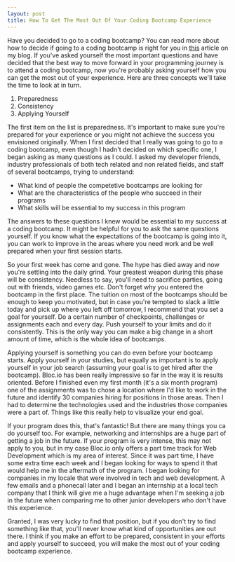 ```yaml
---
layout: post
title: How To Get The Most Out Of Your Coding Bootcamp Experience
---
```

Have you decided to go to a coding bootcamp? You can read more about how to decide if going to a coding bootcamp is right for you in [this](/2017/08/25/coding-bootcamps.html) article on my blog. If you've asked yourself the most important questions and have decided that the best way to move forward in your programming journey is to attend a coding bootcamp, now you're probably asking yourself how you can get the most out of your experience. Here are three concepts we'll take the time to look at in turn.

 1. Preparedness
 2. Consistency
 3. Applying Yourself
 
The first item on the list is preparedness. It's important to make sure you're prepared for your experience or you might not achieve the success you envisioned originally. When I first decided that I really was going to go to a coding bootcamp, even though I hadn't decided on which specific one, I began asking as many questions as I could. I asked my developer friends, industry professionals of both tech related and non related fields, and staff of several bootcamps, trying to understand:
 * What kind of people the competetive bootcamps are looking for
 * What are the characteristics of the people who succeed in their programs
 * What skills will be essential to my success in this program
 
The answers to these questions I knew would be essential to my success at a coding bootcamp. It might be helpful for you to ask the same questions yourself. If you know what the expectations of the bootcamp is going into it, you can work to improve in the areas where you need work and be well prepared when your first session starts. 

So your first week has come and gone. The hype has died away and now you're settling into the daily grind. Your greatest weapon during this phase will be consistency. Needless to say, you'll need to sacrifice parties, going out with friends, video games etc. Don't forget why you entered the bootcamp in the first place. The tuition on most of the bootcamps should be enough to keep you motivated, but in case you're tempted to slack a little today and pick up where you left off tomorrow, I recommend that you set a goal for yourself. Do a certain number of checkpoints, challenges or assignments each and every day. Push yourself to your limits and do it consistently. This is the only way you can make a big change in a short amount of time, which is the whole idea of bootcamps.

Applying yourself is something you can do even before your bootcamp starts. Apply yourself in your studies, but equally as important is to apply yourself in your job search (assuming your goal is to get hired after the bootcamp). Bloc.io has been really impressive so far in the way it is results oriented. Before I finished even my first month (it's a six month program) one of the assignments was to chose a location where I'd like to work in the future and identify 30 companies hiring for positions in those areas. Then I had to determine the technologies used and the industries those companies were a part of. Things like this really help to visualize your end goal. 

If your program does this, that's fantastic! But there are many things you ca do yourself too. For example, networking and internships are a huge part of getting a job in the future. If your program is very intense, this may not apply to you, but in my case Bloc.io only offers a part time track for Web Development which is my area of interest. Since it was part time, I have some extra time each week and I began looking for ways to spend it that would help me in the aftermath of the program. I began looking for companies in my locale that were involved in tech and web development. A few emails and a phonecall later and I began an internship at a local tech company that I think will give me a huge advantage when I'm seeking a job in the future when comparing me to other junior developers who don't have this experience.

Granted, I was very lucky to find that position, but if you don't try to find something like that, you'll never know what kind of opportunities are out there. I think if you make an effort to be prepared, consistent in your efforts and apply yourself to succeed, you will make the most out of your coding bootcamp experience.